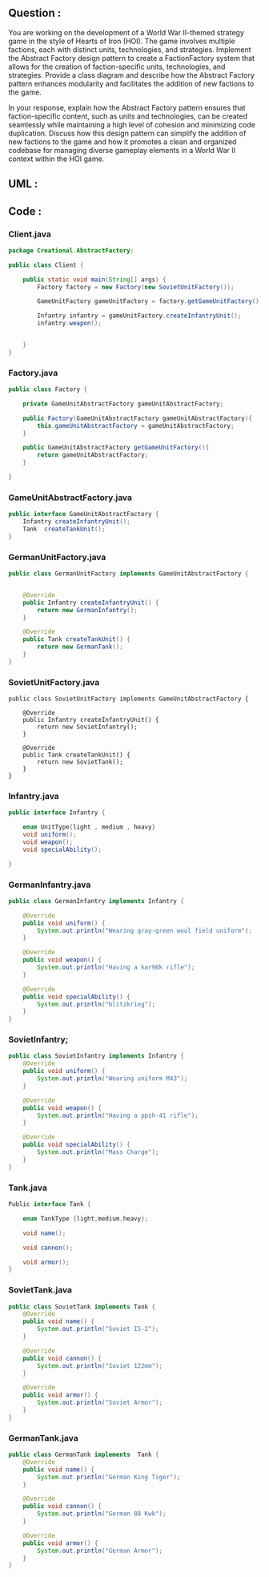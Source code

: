 
## Question :
You are working on the development of a World War II-themed strategy game in the style of Hearts of Iron (HOI). The game involves multiple factions, each with distinct units, technologies, and strategies. Implement the Abstract Factory design pattern to create a FactionFactory system that allows for the creation of faction-specific units, technologies, and strategies. Provide a class diagram and describe how the Abstract Factory pattern enhances modularity and facilitates the addition of new factions to the game.

In your response, explain how the Abstract Factory pattern ensures that faction-specific content, such as units and technologies, can be created seamlessly while maintaining a high level of cohesion and minimizing code duplication. Discuss how this design pattern can simplify the addition of new factions to the game and how it promotes a clean and organized codebase for managing diverse gameplay elements in a World War II context within the HOI game.


## UML :



## Code :




### Client.java
```java
package Creational.AbstractFactory;

public class Client {

    public static void main(String[] args) {
        Factory factory = new Factory(new SovietUnitFactory());

        GameUnitFactory gameUnitFactory = factory.getGameUnitFactory();

        Infantry infantry = gameUnitFactory.createInfantryUnit();
        infantry.weapon();


    }
}
```


### Factory.java
```java
public class Factory {

    private GameUnitAbstractFactory gameUnitAbstractFactory;

    public Factory(GameUnitAbstractFactory gameUnitAbstractFactory){
        this.gameUnitAbstractFactory = gameUnitAbstractFactory;
    }

    public GameUnitAbstractFactory getGameUnitFactory(){
        return gameUnitAbstractFactory;
    }

}
```


### GameUnitAbstractFactory.java
```java
public interface GameUnitAbstractFactory {
    Infantry createInfantryUnit();
    Tank  createTankUnit();
}
```

### GermanUnitFactory.java
```java
public class GermanUnitFactory implements GameUnitAbstractFactory {


    @Override
    public Infantry createInfantryUnit() {
        return new GermanInfantry();
    }

    @Override
    public Tank createTankUnit() {
        return new GermanTank();
    }
}
```


### SovietUnitFactory.java
```
public class SovietUnitFactory implements GameUnitAbstractFactory {

    @Override
    public Infantry createInfantryUnit() {
        return new SovietInfantry();
    }

    @Override
    public Tank createTankUnit() {
        return new SovietTank();
    }
}
```

### Infantry.java
```java
public interface Infantry {

    enum UnitType{light , medium , heavy}
    void uniform();
    void weapon();
    void specialAbility();

}
```


### GermanInfantry.java
```java
public class GermanInfantry implements Infantry {

    @Override
    public void uniform() {
        System.out.println("Wearing gray-green wool field uniform");
    }

    @Override
    public void weapon() {
        System.out.println("Having a kar98k rifle");
    }

    @Override
    public void specialAbility() {
        System.out.println("blitzkrieg");
    }
}

```



### SovietInfantry;
```java
public class SovietInfantry implements Infantry {
    @Override
    public void uniform() {
        System.out.println("Wearing uniform M43");
    }

    @Override
    public void weapon() {
        System.out.println("Having a ppsh-41 rifle");
    }

    @Override
    public void specialAbility() {
        System.out.println("Mass Charge");
    }
}
```


### Tank.java
```java
Public interface Tank {

    enum TankType {light,medium,heavy};

    void name();

    void cannon();

    void armor();
}

```


### SovietTank.java
```java
public class SovietTank implements Tank {
    @Override
    public void name() {
        System.out.println("Soviet IS-2");
    }

    @Override
    public void cannon() {
        System.out.println("Soviet 122mm");
    }

    @Override
    public void armor() {
        System.out.println("Soviet Armor");
    }
}
```

### GermanTank.java
```java
public class GermanTank implements  Tank {
    @Override
    public void name() {
        System.out.println("German King Tiger");
    }

    @Override
    public void cannon() {
        System.out.println("German 88 Kwk");
    }

    @Override
    public void armor() {
        System.out.println("German Armor");
    }
}
```














